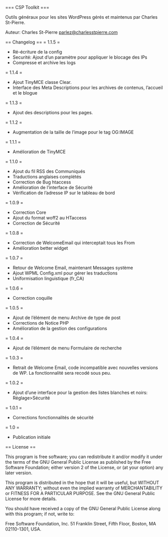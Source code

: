 === CSP Toolkit ===

Outils généraux pour les sites WordPress gérés et maintenus par Charles St-Pierre.

Auteur: Charles St-Pierre
parlez@charlesstpierre.com


== Changelog ==
= 1.1.5 =
* Ré-écriture de la config
* Securité: Ajout d’un paramètre pour appliquer le blocage des IPs
* Compresse et archive les logs


= 1.1.4 =
* Ajout TinyMCE classe Clear.
* Interface des Meta Descriptions pour les archives de contenus, l’accueil et le blogue

= 1.1.3 =
* Ajout des descriptions pour les pages.

= 1.1.2 =
* Augmentation de la taille de l’image pour le tag OG:IMAGE

= 1.1.1 =
* Amélioration de TinyMCE

= 1.1.0 =
* Ajout du fil RSS des Communiqués
* Traductions anglaises complétés
* Correction de Bug htaccess
* Amélioration de l’interface de Sécurité
* Vérification de l’adresse IP sur le tableau de bord

= 1.0.9 =
* Correction Core
* Ajout du format woff2 au HTaccess
* Correction de Sécurité

= 1.0.8 =
* Correction de WelcomeEmail qui interceptait tous les From
* Amélioration better widget

= 1.0.7 =
* Retour de Welcome Email, maintenant Messages système
* Ajout WPML Config.xml pour gérer les traductions
* Uniformisation linguistique (fr_CA)

= 1.0.6 =
* Correction coquille

= 1.0.5 =
* Ajout de l’élément de menu Archive de type de post
* Corrections de Notice PHP
* Amélioration de la gestion des configurations

= 1.0.4 =
* Ajout de l’élément de menu Formulaire de recherche

= 1.0.3 =
* Retrait de Welcome Email, code incompatible avec nouvelles versions de WP. La fonctionnalité sera recodé sous peu.

= 1.0.2 =
* Ajout d’une interface pour la gestion des listes blanches et noirs: Réglage>Sécurité

= 1.0.1 =
* Corrections fonctionnalités de sécurité

= 1.0 =
* Publication initiale


== License ==


This program is free software; you can redistribute it and/or modify it under the terms of the GNU General Public License as published by the Free Software Foundation; either version 2 of the License, or (at your option) any later version.

This program is distributed in the hope that it will be useful, but WITHOUT ANY WARRANTY; without even the implied warranty of MERCHANTABILITY or FITNESS FOR A PARTICULAR PURPOSE.  See the GNU General Public License for more details.

You should have received a copy of the GNU General Public License along with this program; if not, write to:

Free Software Foundation, Inc.
51 Franklin Street, Fifth Floor,
Boston, MA
02110-1301, USA.
